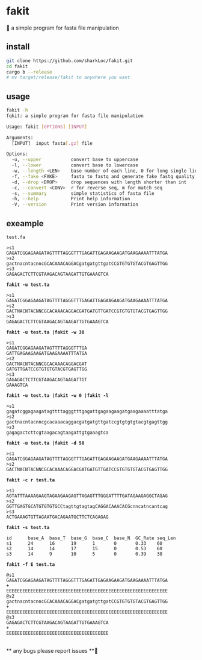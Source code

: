 # fakit
🦀 a simple program for fasta file manipulation 

## install

```bash
git clone https://github.com/sharkLoc/fakit.git
cd fakit
cargo b --release
# mv target/release/fakit to anywhere you want 
```

## usage

```bash
fakit -h
fqkit: a simple program for fasta file manipulation

Usage: fakit [OPTIONS] [INPUT]

Arguments:
  [INPUT]  input fasta[.gz] file

Options:
  -u, --upper           convert base to uppercase
  -l, --lower           convert base to lowercase
  -w, --length <LEN>    base number of each line, 0 for long single line
  -f, --fake <FAKE>     fasta to fastq and generate fake fastq quality
  -d, --drop <DROP>     drop sequences with length shorter than int
  -c, --convert <CONV>  r for reverse seq, m for match seq
  -s, --summary         simple statistics of fasta file
  -h, --help            Print help information
  -V, --version         Print version information
```
## exeample
`test.fa`
```
>s1
GAGATCGGAGAAGATAGTTTTAGGGTTTGAGATTGAGAAGAAGATGAAGAAAATTTATGA
>s2
gactnacntacnncGCACAAACAGGACgatgatgttgatCCGTGTGTGTACGTGAGTTGG
>s3
GAGAGACTCTTCGTAAGACAGTAAGATTGTGAAAGTCA
```

<b>`fakit -u test.ta`</b>
```
>s1
GAGATCGGAGAAGATAGTTTTAGGGTTTGAGATTGAGAAGAAGATGAAGAAAATTTATGA
>s2
GACTNACNTACNNCGCACAAACAGGACGATGATGTTGATCCGTGTGTGTACGTGAGTTGG
>s3
GAGAGACTCTTCGTAAGACAGTAAGATTGTGAAAGTCA
```
<b>`fakit -u test.ta |fakit -w 30`</b>
```
>s1
GAGATCGGAGAAGATAGTTTTAGGGTTTGA
GATTGAGAAGAAGATGAAGAAAATTTATGA
>s2
GACTNACNTACNNCGCACAAACAGGACGAT
GATGTTGATCCGTGTGTGTACGTGAGTTGG
>s3
GAGAGACTCTTCGTAAGACAGTAAGATTGT
GAAAGTCA
```
<b>`fakit -u test.ta |fakit -w 0 |fakit -l`</b>
```
>s1
gagatcggagaagatagttttagggtttgagattgagaagaagatgaagaaaatttatga
>s2
gactnacntacnncgcacaaacaggacgatgatgttgatccgtgtgtgtacgtgagttgg
>s3
gagagactcttcgtaagacagtaagattgtgaaagtca
```
<b>`fakit -u test.ta |fakit -d 50`</b>
```
>s1
GAGATCGGAGAAGATAGTTTTAGGGTTTGAGATTGAGAAGAAGATGAAGAAAATTTATGA
>s2
GACTNACNTACNNCGCACAAACAGGACGATGATGTTGATCCGTGTGTGTACGTGAGTTGG
```
<b>`fakit -c r test.ta `</b>
```
>s1
AGTATTTAAAAGAAGTAGAAGAAGAGTTAGAGTTTGGGATTTTGATAGAAGAGGCTAGAG
>s2
GGTTGAGTGCATGTGTGTGCCtagttgtagtagCAGGACAAACACGcnncatncantcag
>s3
ACTGAAAGTGTTAGAATGACAGAATGCTTCTCAGAGAG
```
<b>`fakit -s test.ta `</b>
```
id      base_A  base_T  base_G  base_C  base_N  GC_Rate seq_Len
s1      24      16      19      1       0       0.33    60
s2      14      14      17      15      0       0.53    60
s3      14      9       10      5       0       0.39    38
```
<b>`fakit -f E test.ta `</b>
```
@s1
GAGATCGGAGAAGATAGTTTTAGGGTTTGAGATTGAGAAGAAGATGAAGAAAATTTATGA
+
EEEEEEEEEEEEEEEEEEEEEEEEEEEEEEEEEEEEEEEEEEEEEEEEEEEEEEEEEEEE
@s2
gactnacntacnncGCACAAACAGGACgatgatgttgatCCGTGTGTGTACGTGAGTTGG
+
EEEEEEEEEEEEEEEEEEEEEEEEEEEEEEEEEEEEEEEEEEEEEEEEEEEEEEEEEEEE
@s3
GAGAGACTCTTCGTAAGACAGTAAGATTGTGAAAGTCA
+
EEEEEEEEEEEEEEEEEEEEEEEEEEEEEEEEEEEEEE
```

<br>
** any bugs please report issues **💖
